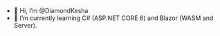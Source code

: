 - 👋 Hi, I’m @DiamondKesha
- 🌱 I’m currently learning C# (ASP.NET CORE 6) and Blazor (WASM and Server).


<!---
DiamondKesha/DiamondKesha is a ✨ special ✨ repository because its `README.md` (this file) appears on your GitHub profile.
You can click the Preview link to take a look at your changes.
--->
